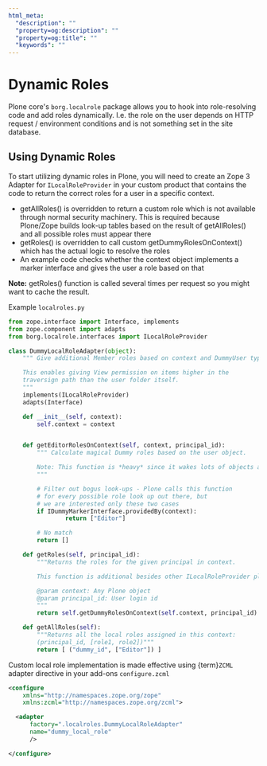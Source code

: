 ```yaml
---
html_meta:
  "description": ""
  "property=og:description": ""
  "property=og:title": ""
  "keywords": ""
---
```


# Dynamic Roles

Plone core's `borg.localrole` package allows you to hook into role-resolving code and add roles dynamically. I.e. the role on the user depends on HTTP request / environment conditions and is not something set in the site database.

## Using Dynamic Roles

To start utilizing dynamic roles in Plone, you will need to create an Zope 3 Adapter for `ILocalRoleProvider` in your custom product that contains the code to return the correct roles for a user in a specific context.

- getAllRoles() is overridden to return a custom role which is not available
  through normal security machinery. This is required because Plone/Zope
  builds look-up tables based on the result of getAllRoles() and
  all possible roles must appear there
- getRoles() is overridden to call custom getDummyRolesOnContext()
  which has the actual logic to resolve the roles
- An example code checks whether the context object implements
  a marker interface and gives the user a role based on that

**Note:** getRoles() function is called several times per request so you might want to cache the result.

Example `localroles.py`

```python
from zope.interface import Interface, implements
from zope.component import adapts
from borg.localrole.interfaces import ILocalRoleProvider

class DummyLocalRoleAdapter(object):
    """ Give additional Member roles based on context and DummyUser type.

    This enables giving View permission on items higher in the
    traversign path than the user folder itself.
    """
    implements(ILocalRoleProvider)
    adapts(Interface)

    def __init__(self, context):
        self.context = context


    def getEditorRolesOnContext(self, context, principal_id):
        """ Calculate magical Dummy roles based on the user object.

        Note: This function is *heavy* since it wakes lots of objects along the acquisition chain.
        """

        # Filter out bogus look-ups - Plone calls this function
        # for every possible role look up out there, but
        # we are interested only these two cases
        if IDummyMarkerInterface.providedBy(context):
                return ["Editor"]

        # No match
        return []

    def getRoles(self, principal_id):
        """Returns the roles for the given principal in context.

        This function is additional besides other ILocalRoleProvider plug-ins.

        @param context: Any Plone object
        @param principal_id: User login id
        """
        return self.getDummyRolesOnContext(self.context, principal_id)

    def getAllRoles(self):
        """Returns all the local roles assigned in this context:
        (principal_id, [role1, role2])"""
        return [ ("dummy_id", ["Editor"]) ]
```

Custom local role implementation is made effective using {term}`ZCML` adapter directive in your add-ons `configure.zcml`

```xml
<configure
    xmlns="http://namespaces.zope.org/zope"
    xmlns:zcml="http://namespaces.zope.org/zcml">

  <adapter
      factory=".localroles.DummyLocalRoleAdapter"
      name="dummy_local_role"
      />

</configure>
```

